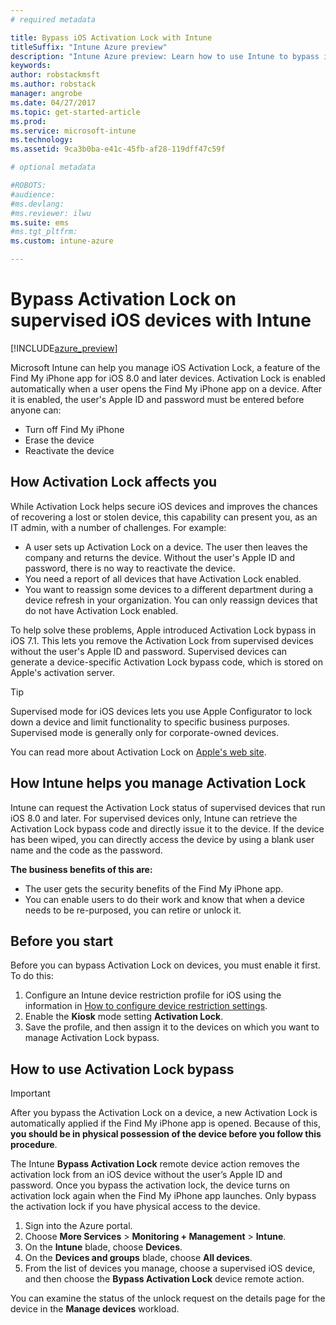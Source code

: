 ```yaml
---
# required metadata

title: Bypass iOS Activation Lock with Intune
titleSuffix: "Intune Azure preview"
description: "Intune Azure preview: Learn how to use Intune to bypass iOS Activation Lock to access locked devices."
keywords:
author: robstackmsft
ms.author: robstack
manager: angrobe
ms.date: 04/27/2017
ms.topic: get-started-article
ms.prod:
ms.service: microsoft-intune
ms.technology:
ms.assetid: 9ca3b0ba-e41c-45fb-af28-119dff47c59f

# optional metadata

#ROBOTS:
#audience:
#ms.devlang:
#ms.reviewer: ilwu
ms.suite: ems
#ms.tgt_pltfrm:
ms.custom: intune-azure

---
```


# Bypass Activation Lock on supervised iOS devices with Intune


[!INCLUDE[azure_preview](../includes/azure_preview.md)]

Microsoft Intune can help you manage iOS Activation Lock, a feature of the Find My iPhone app for iOS 8.0 and later devices. Activation Lock is enabled automatically when a user opens the Find My iPhone app on a device. After it is enabled, the user's Apple ID and password must be entered before anyone can: 

- Turn off Find My iPhone
- Erase the device
- Reactivate the device

## How Activation Lock affects you

While Activation Lock helps secure iOS devices and improves the chances of recovering a lost or stolen device, this capability can present you, as an IT admin, with a number of challenges. For example:
 
- A user sets up Activation Lock on a device. The user then leaves the company and returns the device. Without the user's Apple ID and password, there is no way to reactivate the device.
- You need a report of all devices that have Activation Lock enabled.
- You want to reassign some devices to a different department during a device refresh in your organization. You can only reassign devices that do not have Activation Lock enabled.

To help solve these problems, Apple introduced Activation Lock bypass in iOS 7.1. This lets you remove the Activation Lock from supervised devices without the user's Apple ID and password. Supervised devices can generate a device-specific Activation Lock bypass code, which is stored on Apple's activation server.

>[!TIP]
>Supervised mode for iOS devices lets you use Apple Configurator to lock down a device and limit functionality to specific business purposes. Supervised mode is generally only for corporate-owned devices.

You can read more about Activation Lock on [Apple's web site](https://support.apple.com/en-us/HT201365).

## How Intune helps you manage Activation Lock
Intune can request the Activation Lock status of supervised devices that run iOS 8.0 and later. For supervised devices only, Intune can retrieve the Activation Lock bypass code and directly issue it to the device. If the device has been wiped, you can directly access the device by using a blank user name and the code as the password.
 
**The business benefits of this are:**
 
- The user gets the security benefits of the Find My iPhone app.
- You can enable users to do their work and know that when a device needs to be re-purposed, you can retire or unlock it.

## Before you start
Before you can bypass Activation Lock on devices, you must enable it first. To do this:

1. Configure an Intune device restriction profile for iOS using the information in [How to configure device restriction settings](/intune-azure/configure-devices/how-to-configure-device-restrictions).
2. Enable the **Kiosk** mode setting **Activation Lock**.
3. Save the profile, and then assign it to the devices on which you want to manage Activation Lock bypass.


## How to use Activation Lock bypass

>[!IMPORTANT]
>After you bypass the Activation Lock on a device, a new Activation Lock is automatically applied if the Find My iPhone app is opened. Because of this, **you should be in physical possession of the device before you follow this procedure**.

The Intune **Bypass Activation Lock** remote device action removes the activation lock from an iOS device without the user’s Apple ID and password. Once you bypass the activation lock, the device turns on activation lock again when the Find My iPhone app launches. Only bypass the activation lock if you have physical access to the device.

1. Sign into the Azure portal.
2. Choose **More Services** > **Monitoring + Management** > **Intune**.
3. On the **Intune** blade, choose **Devices**.
4. On the **Devices and groups** blade, choose **All devices**.
5. From the list of devices you manage, choose a supervised iOS device, and then choose the **Bypass Activation Lock** device remote action.

You can examine the status of the unlock request on the details page for the device in the **Manage devices** workload.



